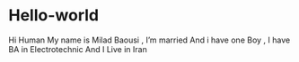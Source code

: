 # Hello-world
Hi Human My name is Milad Baousi , I’m married And i have one Boy , I have BA in Electrotechnic And I Live in Iran
